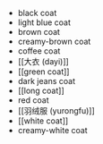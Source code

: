 - black coat
- light blue coat
- brown coat
- creamy-brown coat
- coffee coat
- [[大衣 (dayi)]]
- [[green coat]]
- dark jeans coat
- [[long coat]]
- red coat
- [[羽绒服 (yurongfu)]]
- [[white coat]]
- creamy-white coat
